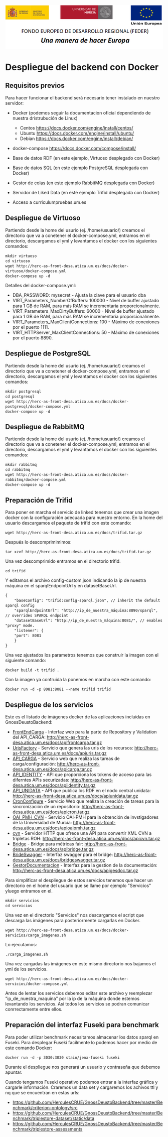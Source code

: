![](..//Docs/media/CabeceraDocumentosMD.png)

# Despliegue del backend con Docker

## Requisitos previos
Para hacer funcionar el backend será necesario tener instalado en nuestro servidor:

* Docker (podemos seguir la documentacion oficial dependiendo de nuestra dristrubución de Linux) 
    - Centos https://docs.docker.com/engine/install/centos/
    - Ubuntu https://docs.docker.com/engine/install/ubuntu/
    - Debian https://docs.docker.com/engine/install/debian/
    
* docker-compose https://docs.docker.com/compose/install/  

* Base de datos RDF (en este ejemplo, Virtuoso desplegado con Docker)

* Base de datos SQL (en este ejemplo PostgreSQL desplegada con Docker)

* Gestor de colas (en este ejemplo RabbitMQ desplegada con Docker)

* Servidor de Liked Data (en este ejemplo Trifid desplegada con Docker)

* Acceso a curriculumpruebas.um.es
 
## Despliegue de Virtuoso

Partiendo desde la home del usurio (ej. /home/usuario/) creamos el directorio que va a conetener el docker-compose.yml, entramos en el directorio, descargamos el yml y levantamos el docker con los siguientes comandos: 

	mkdir virtuoso
	cd virtuoso
	wget http://herc-as-front-desa.atica.um.es/docs/docker-virtuoso/docker-compose.yml
	docker-compose up -d

Detalles del docker-compose.yml:

* DBA_PASSWORD: mysecret - Ajusta la clave para el usuario dba     
* VIRT_Parameters_NumberOfBuffers: 100000 - Nivel de buffer ajustado para 1 GB de RAM, para más RAM se incrementaria proporcionalmente.
* VIRT_Parameters_MaxDirtyBuffers: 60000 - Nivel de buffer ajustado para 1 GB de RAM, para más RAM se incrementaria proporcionalmente.
* VIRT_Parameters_MaxClientConnections: 100 - Máximo de conexiones por el puerto 1111.
* VIRT_HTTPServer_MaxClientConnections: 50 - Máximo de conexiones por el puerto 8890.
	
## Despliegue de PostgreSQL

Partiendo desde la home del usurio (ej. /home/usuario/) creamos el directorio que va a conetener el docker-compose.yml, entramos en el directorio, descargamos el yml y levantamos el docker con los siguientes comandos: 

	mkdir postgresql
	cd postgresql
	wget http://herc-as-front-desa.atica.um.es/docs/docker-postgresql/docker-compose.yml
	docker-compose up -d
	
## Despliegue de RabbitMQ

Partiendo desde la home del usurio (ej. /home/usuario/) creamos el directorio que va a conetener el docker-compose.yml, entramos en el directorio, descargamos el yml y levantamos el docker con los siguientes comandos: 
	
	mkdir rabbitmq
	cd rabbitmq
	wget http://herc-as-front-desa.atica.um.es/docs/docker-rabbitmq/docker-compose.yml
	docker-compose up -d

## Preparación de Trifid

Para poner en marcha el servicio de linked tenemos que crear una imagen docker con la configuración adecuada para nuestro entorno. En la home del usuario descargamos el paquete de trifid con este comando:

	wget http://herc-as-front-desa.atica.um.es/docs/trifid.tar.gz
	
Después lo  descomprimimimos:

	tar xzvf http://herc-as-front-desa.atica.um.es/docs/trifid.tar.gz
	
Una vez descomprimido entramos en el directorio trifid.

	cd trifid
	
Y editamos el archivo config-custom.json indicando la ip de nuestra máquina en el sparqlEndpointUrl y en datasetBaseUrl.

	{
 		"baseConfig": "trifid:config-sparql.json", // inherit the default sparql config
  		"sparqlEndpointUrl": "http://ip_de_nuestra_máquina:8890/sparql", // overrides SPARQL endpoint
  		"datasetBaseUrl": "http://ip_de_nuestra_máquina:8081/", // enables "proxy" mode.
  		"listener": {
   		"port": 8081
  		}
	}

Una vez ajustados los parametros tenemos que construir la imagen con el siguiente comando:
	
	docker build -t trifid .
	
Con la imagen ya contruida la ponemos en marcha con este comando:

	docker run -d -p 8081:8081 --name trifid trifid

## Despliegue de los servicios

Este es el listado de imágenes docker de las aplicaciones incluidas en GnossDeustoBackend:

- [FrontEndCarga](https://github.com/HerculesCRUE/GnossDeustoBackend/tree/master/FrontEndCarga "FrontEndCarga") - Interfaz web para la parte de Repository y Validation del API_CARGA: http://herc-as-front-desa.atica.um.es/docs/apifrontcarga.tar.gz
 - [UrisFactory](https://github.com/HerculesCRUE/GnossDeustoBackend/tree/master/UrisFactory "UrisFactory") - Servicio que genera las uris de los recursos: http://herc-as-front-desa.atica.um.es/docs/apiuris.tar.gz
 - [API_CARGA](https://github.com/HerculesCRUE/GnossDeustoBackend/tree/master/API_CARGA "API_CARGA") - Servicio web que realiza las tareas de carga/configuración: http://herc-as-front-desa.atica.um.es/docs/apicarga.tar.gz
 - [API_IDENTITY](https://github.com/HerculesCRUE/GnossDeustoBackend/tree/master/IdentityServerHecules "API_IDENTITY") - 
API que proporciona los tokens de acceso para las diferntes APIs securizadas: http://herc-as-front-desa.atica.um.es/docs/apiidentity.tar.gz
 - [API_UNIDATA](https://github.com/HerculesCRUE/GnossDeustoBackend/tree/master/Unidata/Api_Unidata "API_UNIDATA") - 
API que publica los RDF en el nodo central unidata: http://herc-as-front-desa.atica.um.es/docs/apiunidata.tar.gz
 - [CronConfigure](https://github.com/HerculesCRUE/GnossDeustoBackend/tree/master/CronConfigure) - Servicio Web que realiza la creación de tareas para la sincronización de un repositorio: http://herc-as-front-desa.atica.um.es/docs/apicron.tar.gz
 - [OAI_PMH_CVN](https://github.com/HerculesCRUE/GnossDeustoBackend/tree/master/OAI_PMH_CVN "OAI_PMH_CVN") - Servicio OAI-PMH para la obtención de invstigadores de la Universidad de Murcia: http://herc-as-front-desa.atica.um.es/docs/apioaipmh.tar.gz
 - [cvn](https://github.com/HerculesCRUE/GnossDeustoBackend/tree/master/cvn) - Servidor HTTP que ofrece una API para convertir XML CVN a tripletas ROH: http://herc-as-front-desa.atica.um.es/docs/apicvn.tar.gz
- [Bridge](https://github.com/HerculesCRUE/GnossDeustoBackend/tree/master/fair/bridge) - Bridge para métricas fair: http://herc-as-front-desa.atica.um.es/docs/apibridge.tar.gz
- [BrideSwagger](https://github.com/HerculesCRUE/GnossDeustoBackend/tree/master/fair/bridge) - Interfaz swagger para el bridge: http://herc-as-front-desa.atica.um.es/docs/bridgeswagger.tar.gz
- [GestorDocumentacion](https://github.com/HerculesCRUE/GnossDeustoBackend/tree/master/GestorDocumentacion) - Interfaz para la gestion de la documentación: http://herc-as-front-desa.atica.um.es/docs/apigesdoc.tar.gz


Para simplificar el despliegue de estos servicios tenemos que hacer un directorio en el home del usuario que se llame por ejemplo "Servicios" yluego entramos en el.

	mkdir servicios
	cd servicios

Una vez en el directorio "Servicios" nos descargamos el script que descarga las imágenes para posteriormente cargarlas en Docker.
	
	wget http://herc-as-front-desa.atica.um.es/docs/docker-servicios/carga_imagenes.sh
	
Lo ejecutamos:

	./carga_imagenes.sh

Una vez cargadas las imágenes en este mismo directorio nos bajamos el yml de los servicios.
	
	wget http://herc-as-front-desa.atica.um.es/docs/docker-servicios/docker-compose.yml
	
Antes de lentar los servicios debemos editar este archivo y reemplezar "ip_de_nuestra_maquina" por la ip de la máquina donde estemos levantando los servicios. Asi todos los servicios se podran comunicar conrrectamente entre ellos.	

## Preparación del interfaz Fuseki para benchmark

Para poder utilizar benchmark necesitamos almacenar los datos sparql en Fuseki. Para desplegar Fuseki facilmente lo podemos hacer por medio de este comando Docker:

	docker run -d -p 3030:3030 stain/jena-fuseki fuseki

Durante el despliegue nos generará un usuario y contraseña que debemos apuntar.

Cuando tengamos Fuseki operativo podemos entrar a la interfaz gráfica y cargarle información. Craremos un data set y cargaremos los achivos ttl y nq que se encuentran en estas urls:

- https://github.com/HerculesCRUE/GnossDeustoBackend/tree/master/Benchmark/criterion-ontology/src
- https://github.com/HerculesCRUE/GnossDeustoBackend/tree/master/Benchmark/triplestore-dataset/static/data
- https://github.com/HerculesCRUE/GnossDeustoBackend/tree/master/Benchmark/triplestore-assessments



